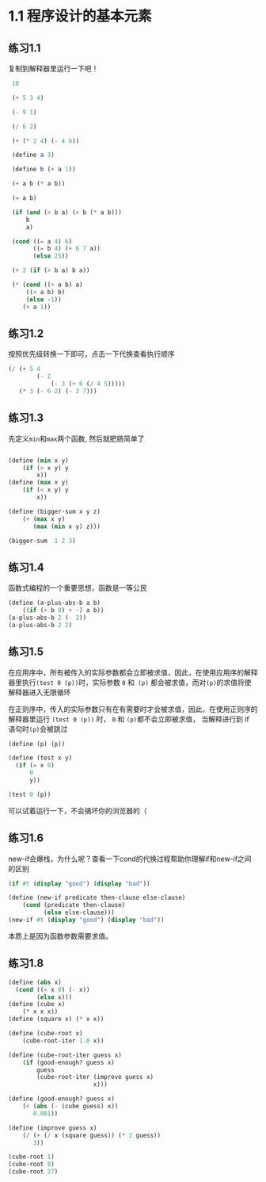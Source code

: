 # 1.1 程序设计的基本元素

## 练习1.1

复制到解释器里运行一下吧！

```scheme
 10

 (+ 5 3 4)

 (- 9 1)

 (/ 6 2)

 (+ (* 2 4) (- 4 6))

 (define a 3)

 (define b (+ a 1))

 (+ a b (* a b))

 (= a b)

 (if (and (> b a) (< b (* a b)))
     b
     a)

 (cond ((= a 4) 6)
       ((= b 4) (+ 6 7 a))
       (else 25))

 (+ 2 (if (> b a) b a))

 (* (cond ((> a b) a)
 	 ((< a b) b)
 	 (else -1))
    (+ a 1))
```

## 练习1.2

按照优先级转换一下即可，点击一下代换查看执行顺序

```scheme
(/ (+ 5 4 
        (- 2 
            (- 3 (+ 6 (/ 4 5)))))
   (* 3 (- 6 2) (- 2 7)))
```

## 练习1.3

先定义`min`和`max`两个函数, 然后就肥肠简单了

```scheme

(define (min x y) 
    (if (> x y) y
        x))
(define (max x y) 
    (if (< x y) y
        x))

(define (bigger-sum x y z) 
    (+ (max x y)
       (max (min x y) z)))

(bigger-sum  1 2 3)
```

## 练习1.4

函数式编程的一个重要思想，函数是一等公民

```scheme
(define (a-plus-abs-b a b)
    ((if (> b 0) + -) a b))
(a-plus-abs-b 2 (- 2))
(a-plus-abs-b 2 2)
```

## 练习1.5

在应用序中，所有被传入的实际参数都会立即被求值，因此，在使用应用序的解释器里执行` (test 0 (p)) `时，实际参数 `0` 和` (p)` 都会被求值，而对` (p) `的求值将使解释器进入无限循环

在正则序中，传入的实际参数只有在有需要时才会被求值，因此，在使用正则序的解释器里运行 `(test 0 (p))` 时， `0` 和 `(p)`都不会立即被求值， 当解释进行到 if 语句时`(p)`会被跳过

```scheme
(define (p) (p))

(define (test x y)
  (if (= x 0)
      0
      y))

(test 0 (p))
```

可以试着运行一下，不会搞坏你的浏览器的（

## 练习1.6


new-if会爆栈，为什么呢？查看一下cond的代换过程帮助你理解if和new-if之间的区别

```scheme
(if #t (display "good") (display "bad"))

(define (new-if predicate then-clause else-clause)
    (cond (predicate then-clause)
          (else else-clause)))
(new-if #t (display "good") (display "bad"))
```

本质上是因为函数参数需要求值。

## 练习1.8

```scheme
(define (abs x)
  (cond ((< x 0) (- x))
        (else x)))
(define (cube x)
    (* x x x))
(define (square x) (* x x))

(define (cube-root x)
    (cube-root-iter 1.0 x))

(define (cube-root-iter guess x)           
    (if (good-enough? guess x)             
        guess
        (cube-root-iter (improve guess x)
                        x)))

(define (good-enough? guess x)             
    (< (abs (- (cube guess) x))
       0.001))

(define (improve guess x)                  
    (/ (+ (/ x (square guess)) (* 2 guess))
       3))

(cube-root 1)
(cube-root 8)
(cube-root 27)
```